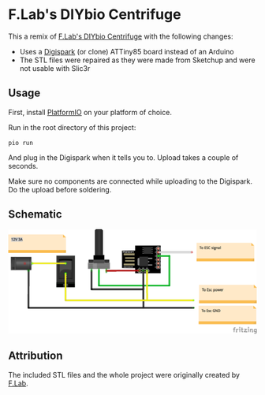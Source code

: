 # F.Lab's DIYbio Centrifuge

This a remix of [F.Lab's DIYbio Centrifuge](https://www.thingiverse.com/thing:1175393) with the following changes:

  * Uses a [Digispark](http://digistump.com/products/1) (or clone) ATTiny85 board instead of an Arduino
  * The STL files were repaired as they were made from Sketchup and were not usable with Slic3r

## Usage

First, install [PlatformIO](http://platformio.org) on your platform of choice.

Run in the root directory of this project:

    pio run

And plug in the Digispark when it tells you to. Upload takes a couple of seconds.

Make sure no components are connected while uploading to the Digispark. Do the upload before soldering.

## Schematic

![Schematic](doc/schematic.png)

## Attribution

The included STL files and the whole project were originally created by [F.Lab](https://www.facebook.com/FLabDIYbioThailand/).
